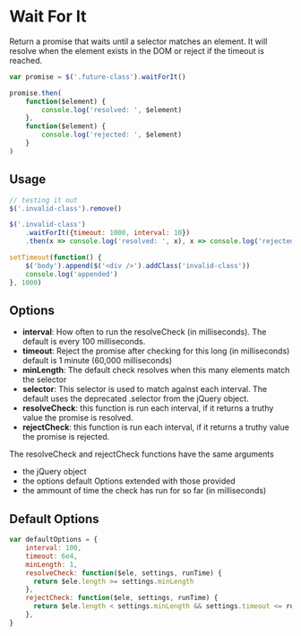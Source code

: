 # Wait For It
Return a promise that waits until a selector matches an element.
It will resolve when the element exists in the DOM or reject if the timeout is reached.

```javascript
var promise = $('.future-class').waitForIt()

promise.then(
    function($element) {
        console.log('resolved: ', $element)
    }, 
    function($element) {
        console.log('rejected: ', $element)
    }
)
```

Usage
-----
```javascript
// testing it out
$('.invalid-class').remove()

$('.invalid-class')
    .waitForIt({timeout: 1000, interval: 10})
    .then(x => console.log('resolved: ', x), x => console.log('rejected: ', x))

setTimeout(function() {
    $('body').append($('<div />').addClass('invalid-class'))
    console.log('appended')
}, 1000)
```

Options
-------
- **interval**: How often to run the resolveCheck (in milliseconds). The default is every 100 milliseconds.
- **timeout**: Reject the promise after checking for this long (in milliseconds) default is 1 minute (60,000 milliseconds)
- **minLength**: The default check resolves when this many elements match the selector
- **selector**: This selector is used to match against each interval. The default uses the deprecated .selector from the jQuery object.
- **resolveCheck**: this function is run each interval, if it returns a truthy value the promise is resolved.
- **rejectCheck**: this function is run each interval, if it returns a truthy value the promise is rejected.

The resolveCheck and rejectCheck functions have the same arguments
- the jQuery object
- the options default Options extended with those provided
- the ammount of time the check has run for so far (in milliseconds)

Default Options
---------------
```javascript
var defaultOptions = {
    interval: 100,
    timeout: 6e4,
    minLength: 1,
    resolveCheck: function($ele, settings, runTime) {
      return $ele.length >= settings.minLength
    },
    rejectCheck: function($ele, settings, runTime) {
      return $ele.length < settings.minLength && settings.timeout <= runTime
    },
}
```
